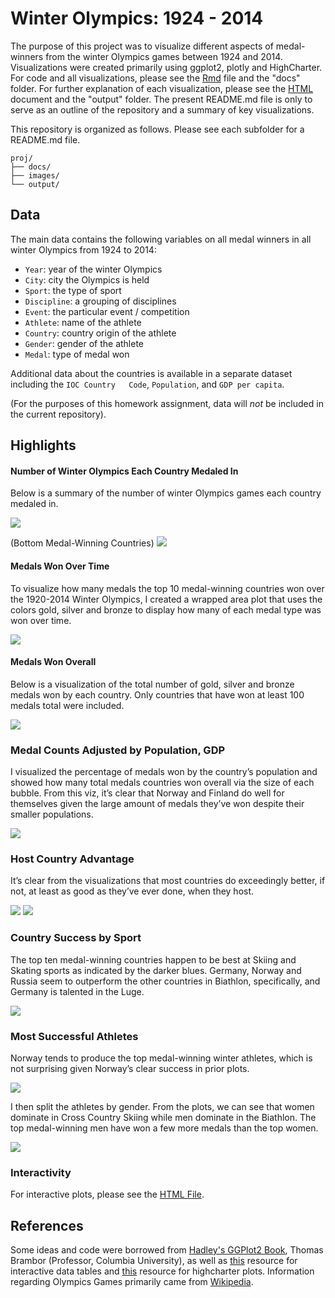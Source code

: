 # Winter Olympics: 1924 - 2014
The purpose of this project was to visualize different aspects of medal-winners from the winter Olympics games between 1924 and 2014. Visualizations were created primarily using ggplot2, plotly and HighCharter. For code and all visualizations, please see the [Rmd](.hw1/docs/Beiers_Olympics.Rmd) file and the "docs" folder. For further explanation of each visualization, please see the [HTML](.hw1/output/Beiers_Olympics.html) document and the "output" folder. The present README.md file is only to serve as an outline of the repository and a summary of key visualizations.

This repository is organized as follows. Please see each subfolder for a README.md file.

```
proj/
├── docs/
├── images/
└── output/
```

## Data
The main data contains the following variables on all medal winners in all winter Olympics from 1924 to 2014:

  - `Year`: year of the winter Olympics  
  - `City`: city the Olympics is held  
  - `Sport`: the type of sport   
  - `Discipline`: a grouping of disciplines  
  - `Event`:	the particular event / competition  
  - `Athlete`: name of the athlete  
  - `Country`: country origin of the athlete  
  - `Gender`: gender of the athlete  
  - `Medal`: type of medal won

Additional data about the countries is available in a separate dataset including the `IOC Country	Code`, `Population`, and `GDP per capita`.

(For the purposes of this homework assignment, data will *not* be included in the current repository).

## Highlights

#### Number of Winter Olympics Each Country Medaled In
Below is a summary of the number of winter Olympics games each country medaled in.

![](./hw1/images/unnamed-chunk-2-1.png)

(Bottom Medal-Winning Countries)
![](./hw1/images/unnamed-chunk-2-2.png)

#### Medals Won Over Time
To visualize how many medals the top 10 medal-winning countries won over the 1920-2014 Winter Olympics, I created a wrapped area plot that uses the colors gold, silver and bronze to display how many of each medal type was won over time.

![](./hw1/images/unnamed-chunk-5-1.png)

#### Medals Won Overall
Below is a visualization of the total number of gold, silver and bronze medals won by each country. Only countries that have won at least 100 medals total were included.

![](./hw1/images/unnamed-chunk-6-2.png)

### Medal Counts Adjusted by Population, GDP
 I visualized the percentage of medals won by the country’s population and showed how many total medals countries won overall via the size of each bubble. From this viz, it’s clear that Norway and Finland do well for themselves given the large amount of medals they’ve won despite their smaller populations.

![](./hw1/images/unnamed-chunk-11-1.png)

### Host Country Advantage
 It’s clear from the visualizations that most countries do exceedingly better, if not, at least as good as they’ve ever done, when they host.

![](./hw1/images/unnamed-chunk-13-1.png)
![](./hw1/images/unnamed-chunk-14-1.png)

### Country Success by Sport
The top ten medal-winning countries happen to be best at Skiing and Skating sports as indicated by the darker blues. Germany, Norway and Russia seem to outperform the other countries in Biathlon, specifically, and Germany is talented in the Luge.

![](./hw1/images/unnamed-chunk-17-1.png)

### Most Successful Athletes
 Norway tends to produce the top medal-winning winter athletes, which is not surprising given Norway’s clear success in prior plots.

![](./hw1/images/unnamed-chunk-18-1.png)

I then split the athletes by gender. From the plots, we can see that women dominate in Cross Country Skiing while men dominate in the Biathlon. The top medal-winning men have won a few more medals than the top women.

![](./hw1/images/unnamed-chunk-20-1.png)

### Interactivity
For interactive plots, please see the [HTML File](.hw1/output/Beiers_Olympics).


## References
Some ideas and code were borrowed from [Hadley's GGPlot2 Book](https://github.com/hadley/ggplot2-book), Thomas Brambor (Professor, Columbia University), as well as [this](https://rstudio.github.io/DT/) resource for interactive data tables and [this](http://jkunst.com/highcharter/) resource for highcharter plots. Information regarding Olympics Games primarily came from [Wikipedia](https://en.wikipedia.org/wiki/All-time_Olympic_Games_medal_table).

